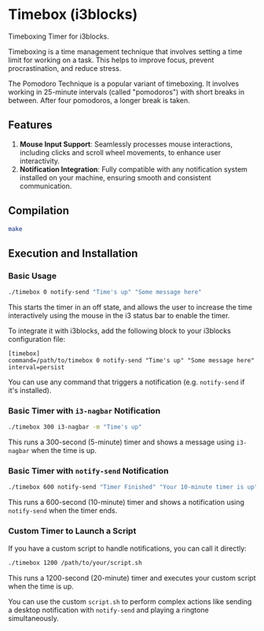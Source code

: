 # Timebox (i3blocks)

Timeboxing Timer for i3blocks.

Timeboxing is a time management technique that involves setting a time limit for working on a task. This helps to improve focus, prevent procrastination, and reduce stress.

The Pomodoro Technique is a popular variant of timeboxing. It involves working in 25-minute intervals (called "pomodoros") with short breaks in between. After four pomodoros, a longer break is taken.

## Features

1. **Mouse Input Support**: Seamlessly processes mouse interactions, including clicks and scroll wheel movements, to enhance user interactivity.
2. **Notification Integration**: Fully compatible with any notification system installed on your machine, ensuring smooth and consistent communication.

## Compilation

```sh
make
```

## Execution and Installation

### Basic Usage

```sh
./timebox 0 notify-send "Time's up" "Some message here"
```

This starts the timer in an off state, and allows the user to increase the time interactively using the mouse in the i3 status bar to enable the timer.

To integrate it with i3blocks, add the following block to your i3blocks configuration file:

```
[timebox]
command=/path/to/timebox 0 notify-send "Time's up" "Some message here"
interval=persist
```

You can use any command that triggers a notification (e.g. `notify-send` if it's installed).

### Basic Timer with `i3-nagbar` Notification

```sh
./timebox 300 i3-nagbar -m "Time's up"
```

This runs a 300-second (5-minute) timer and shows a message using `i3-nagbar` when the time is up.

### Basic Timer with `notify-send` Notification

```sh
./timebox 600 notify-send "Timer Finished" "Your 10-minute timer is up"
```

This runs a 600-second (10-minute) timer and shows a notification using `notify-send` when the timer ends.

### Custom Timer to Launch a Script

If you have a custom script to handle notifications, you can call it directly:

```sh
./timebox 1200 /path/to/your/script.sh
```

This runs a 1200-second (20-minute) timer and executes your custom script when the time is up.

You can use the custom `script.sh` to perform complex actions like sending a desktop notification with `notify-send` and playing a ringtone simultaneously.

